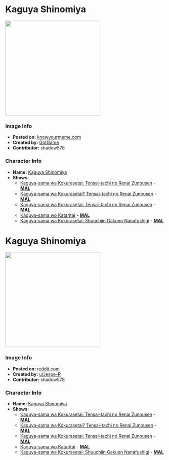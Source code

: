 # Kaguya Shinomiya

<img src="https://raw.githubusercontent.com/shadow578/Project-Padoru/master/Padoru/kaguya-sama-kaguya.png" height="300">

### Image Info
* **Posted on:**     [knowyourmeme.com](https://knowyourmeme.com/photos/1443625-padoru)
* **Created by:**    [GotGame](https://github.com/shadow578/Project-Padoru/blob/master/table-of-contents/creators/GotGame.md)
* **Contributor:**   shadow578

### Character Info
* **Name:**   [Kaguya Shinomiya](https://myanimelist.net/character/136359)
* **Shows:**
  * [Kaguya-sama wa Kokurasetai: Tensai-tachi no Renai Zunousen](https://github.com/shadow578/Project-Padoru/blob/master/table-of-contents/shows/KaguyasamawaKokurasetaiTensaitachinoRenaiZunousen.md) - [__MAL__](https://myanimelist.net/anime/37999/Kaguya-sama_wa_Kokurasetai__Tensai-tachi_no_Renai_Zunousen)
  * [Kaguya-sama wa Kokurasetai? Tensai-tachi no Renai Zunousen](https://github.com/shadow578/Project-Padoru/blob/master/table-of-contents/shows/KaguyasamawaKokurasetaiTensaitachinoRenaiZunousen.md) - [__MAL__](https://myanimelist.net/anime/40591/Kaguya-sama_wa_Kokurasetai_Tensai-tachi_no_Renai_Zunousen)
  * [Kaguya-sama wa Kokurasetai: Tensai-tachi no Renai Zunousen](https://github.com/shadow578/Project-Padoru/blob/master/table-of-contents/shows/KaguyasamawaKokurasetaiTensaitachinoRenaiZunousen.md) - [__MAL__](https://myanimelist.net/manga/90125/Kaguya-sama_wa_Kokurasetai__Tensai-tachi_no_Renai_Zunousen)
  * [Kaguya-sama wo Kataritai](https://github.com/shadow578/Project-Padoru/blob/master/table-of-contents/shows/KaguyasamawoKataritai.md) - [__MAL__](https://myanimelist.net/manga/114872/Kaguya-sama_wo_Kataritai)
  * [Kaguya-sama wa Kokurasetai: Shuuchiin Gakuen Nanafushigi](https://github.com/shadow578/Project-Padoru/blob/master/table-of-contents/shows/KaguyasamawaKokurasetaiShuuchiinGakuenNanafushigi.md) - [__MAL__](https://myanimelist.net/manga/115783/Kaguya-sama_wa_Kokurasetai__Shuuchiin_Gakuen_Nanafushigi)


# Kaguya Shinomiya

<img src="https://raw.githubusercontent.com/shadow578/Project-Padoru/master/Padoru/U_Jespe-R/love-is-war-kaguya-shinomiya-jesper.png" height="300">

### Image Info
* **Posted on:**     [reddit.com](https://www.reddit.com/r/Padoru/comments/erzce3/daily_padoru_21_kaguya_shinomiya_kaguyasama_love/)
* **Created by:**    [u/Jespe-R](https://github.com/shadow578/Project-Padoru/blob/master/table-of-contents/creators/uJespeR.md)
* **Contributor:**   shadow578

### Character Info
* **Name:**   [Kaguya Shinomiya](https://myanimelist.net/character/136359)
* **Shows:**
  * [Kaguya-sama wa Kokurasetai: Tensai-tachi no Renai Zunousen](https://github.com/shadow578/Project-Padoru/blob/master/table-of-contents/shows/KaguyasamawaKokurasetaiTensaitachinoRenaiZunousen.md) - [__MAL__](https://myanimelist.net/anime/37999/Kaguya-sama_wa_Kokurasetai__Tensai-tachi_no_Renai_Zunousen)
  * [Kaguya-sama wa Kokurasetai? Tensai-tachi no Renai Zunousen](https://github.com/shadow578/Project-Padoru/blob/master/table-of-contents/shows/KaguyasamawaKokurasetaiTensaitachinoRenaiZunousen.md) - [__MAL__](https://myanimelist.net/anime/40591/Kaguya-sama_wa_Kokurasetai_Tensai-tachi_no_Renai_Zunousen)
  * [Kaguya-sama wa Kokurasetai: Tensai-tachi no Renai Zunousen](https://github.com/shadow578/Project-Padoru/blob/master/table-of-contents/shows/KaguyasamawaKokurasetaiTensaitachinoRenaiZunousen.md) - [__MAL__](https://myanimelist.net/manga/90125/Kaguya-sama_wa_Kokurasetai__Tensai-tachi_no_Renai_Zunousen)
  * [Kaguya-sama wo Kataritai](https://github.com/shadow578/Project-Padoru/blob/master/table-of-contents/shows/KaguyasamawoKataritai.md) - [__MAL__](https://myanimelist.net/manga/114872/Kaguya-sama_wo_Kataritai)
  * [Kaguya-sama wa Kokurasetai: Shuuchiin Gakuen Nanafushigi](https://github.com/shadow578/Project-Padoru/blob/master/table-of-contents/shows/KaguyasamawaKokurasetaiShuuchiinGakuenNanafushigi.md) - [__MAL__](https://myanimelist.net/manga/115783/Kaguya-sama_wa_Kokurasetai__Shuuchiin_Gakuen_Nanafushigi)


